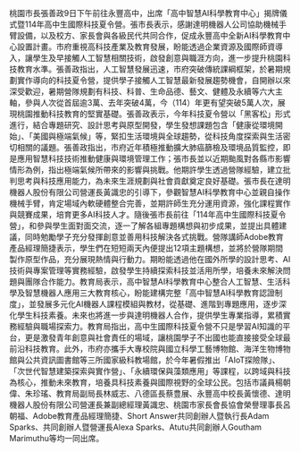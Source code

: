 桃園市長張善政9日下午前往永豐高中，出席「高中智慧AI科學教育中心」揭牌儀式暨114年高中生國際科技夏令營。張市長表示，感謝達明機器人公司協助機械手臂設備，以及校方、家長會與各級民代共同合作，促成永豐高中全新AI科學教育中心設置計畫。市府重視高科技產業及教育發展，盼能透過企業資源及國際師資導入，讓學生及早接觸人工智慧相關技術，啟發創意與職涯方向，進一步提升桃園科技教育水準。張善政指出，人工智慧發展迅速，市府突破傳統課綱框架，於暑期規劃實作導向的科技夏令營，提供學子接觸人工智慧最新發展趨勢機會，自開辦以來深受歡迎，暑期營隊規劃有科技、科普、生命品德、藝文、健體及永續等六大主軸，參與人次從首屆逾3萬、去年突破4萬，今（114）年更有望突破5萬人次，展現桃園推動科技教育的堅實基礎。張善政表示，今年科技夏令營以「黑客松」形式進行，結合專題研究、設計思考與原型開發，學生發想課題包含「健康從環境開始」、「美國與極端氣候」等，緊扣生活環境與全球趨勢，從科技角度探索與生活密切相關的議題。張善政指出，市府近年積極推動擴大肺癌篩檢及環境品質監控，即是應用智慧科技技術推動健康與環境管理工作；張市長並以近期颱風對各縣市影響情形為例，指出極端氣候所帶來的影響與挑戰。他期許學生透過營隊經驗，建立批判思考與科技應用能力，為未來生涯規劃與社會貢獻奠定良好基礎。張市長在達明機器人股份有限公司營運長黃識忠的引導下，參觀智慧AI科學教育中心並親自操作機械手臂，肯定場域內軟硬體整合完善，並期許師生充分運用資源，強化課程實作與競賽成果，培育更多AI科技人才。隨後張市長前往「114年高中生國際科技夏令營」，和參與學生面對面交流，逐一了解各組專題構想與初步成果，並提出具體建議，同時勉勵學子充分發揮創意並善用科技解決各式挑戰。營隊講師Adobe教育產品經理簡捷表示，學生們在短短兩天內便提出12項主題構想，並將於營隊期間製作原型作品，充分展現熱情與行動力。期盼能透過他在國外所學的設計思考、AI技術與專案管理等實務經驗，啟發學生持續探索科技並活用所學，培養未來解決問題與團隊合作能力。教育局表示，高中智慧AI科學教育中心整合人工智慧、生活科學及智慧機器人應用三大教育核心，盼能建構完整「高中智慧AI科學教育認證制度」，並發展多元化AI機器人課程模組與教材，從基礎、進階到專題應用，逐步深化學生科技素養。未來也將進一步與達明機器人合作，提供學生專業指導，累積實務經驗與職場探索力。教育局指出，高中生國際科技夏令營不只是學習AI知識的平台，更是激發青年創意與社會責任的場域，讓桃園學子不出國也能直接接受全球最前沿科技教育。此外，市府亦攜手大專校院與國立科學工藝博物館、海洋生物博物館與公共資訊圖書館等三所國家級科教場館，於今年暑假推出「AIoT探險隊」、「次世代智慧建築探索與實作營」、「永續環保與藻類應用」等課程，以跨域與科技為核心，推動未來教育，培養具科技素養與國際視野的全球公民。包括市議員楊朝偉、朱珍瑤、教育局副局長林威志、八德區長蔡豊展、永豐高中校長黃懷德、達明機器人股份有限公司營運長兼副總經理黃識忠、桃園市家長會長協會榮譽理事長呂朝福、Adobe教育產品經理簡捷、Short Answer共同創辦人暨執行長Adam Sparks、共同創辦人暨營運長Alexa Sparks、Atutu共同創辦人Goutham Marimuthu等均一同出席。